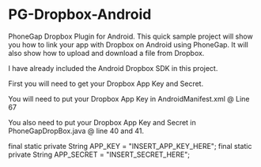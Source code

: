 PG-Dropbox-Android
==================

PhoneGap Dropbox Plugin for Android.  This quick sample project will show you how to link your app with Dropbox on Android using PhoneGap.  It will also show how to upload and download a file from Dropbox.

I have already included the Android Dropbox SDK in this project.

First you will need to get your Dropbox App Key and Secret.

You will need to put your Dropbox App Key in AndroidManifest.xml @ Line 67

<!-- Change this to be db- followed by your app key -->
<data android:scheme="db-INSERT-APP-KEY-HERE" />

You also need to put your Dropbox App Key and Secret in PhoneGapDropBox.java @ line 40 and 41.

final static private String APP_KEY = "INSERT_APP_KEY_HERE";
final static private String APP_SECRET = "INSERT_SECRET_HERE";



